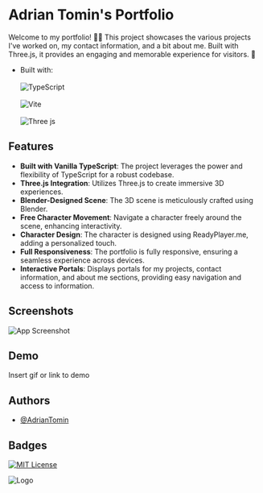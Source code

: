 
# Adrian Tomin's Portfolio

Welcome to my portfolio! 🎨✨ This project showcases the various projects I've worked on, my contact information, and a bit about me. Built with Three.js, it provides an engaging and memorable experience for visitors. 🚀

- Built with:
  <br/>
  <br/>
  ![TypeScript](https://img.shields.io/badge/typescript-%23007ACC.svg?style=for-the-badge&logo=typescript&logoColor=white)
  <br/>
  <br/>
  ![Vite](https://img.shields.io/badge/vite-%23646CFF.svg?style=for-the-badge&logo=vite&logoColor=white)
  <br/>
  <br/>
  ![Three js](https://img.shields.io/badge/threejs-black?style=for-the-badge&logo=three.js&logoColor=white)


## Features

- **Built with Vanilla TypeScript**: The project leverages the power and flexibility of TypeScript for a robust codebase.
- **Three.js Integration**: Utilizes Three.js to create immersive 3D experiences.
- **Blender-Designed Scene**: The 3D scene is meticulously crafted using Blender.
- **Free Character Movement**: Navigate a character freely around the scene, enhancing interactivity.
- **Character Design**: The character is designed using ReadyPlayer.me, adding a personalized touch.
- **Full Responsiveness**: The portfolio is fully responsive, ensuring a seamless experience across devices.
- **Interactive Portals**: Displays portals for my projects, contact information, and about me sections, providing easy navigation and access to information.
## Screenshots

![App Screenshot](https://via.placeholder.com/468x300?text=App+Screenshot+Here)


## Demo

Insert gif or link to demo


## Authors

- [@AdrianTomin](https://www.github.com/AdrianTomin)


## Badges

[![MIT License](https://img.shields.io/badge/License-MIT-green.svg)](https://choosealicense.com/licenses/mit/)

![Logo]()

